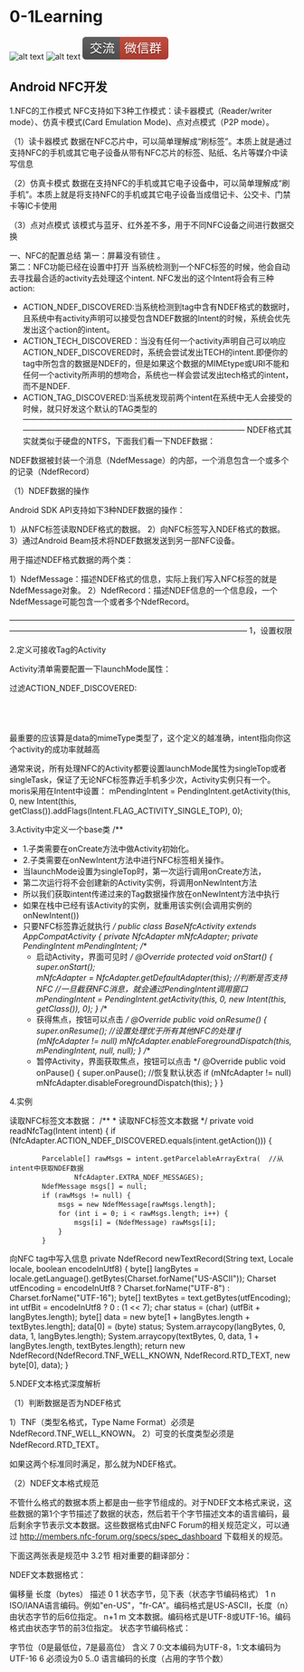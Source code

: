 # 0-1Learning

![alt text](../../static/common/svg/luoxiaosheng.svg "公众号")
![alt text](../../static/common/svg/luoxiaosheng_learning.svg "学习")
![alt text](../../static/common/svg/luoxiaosheng_wechat.svg "微信")


## Android NFC开发

1.NFC的工作模式
NFC支持如下3种工作模式：读卡器模式（Reader/writer mode）、仿真卡模式(Card Emulation Mode)、点对点模式（P2P mode）。

（1）读卡器模式
数据在NFC芯片中，可以简单理解成“刷标签”。本质上就是通过支持NFC的手机或其它电子设备从带有NFC芯片的标签、贴纸、名片等媒介中读写信息

（2）仿真卡模式
数据在支持NFC的手机或其它电子设备中，可以简单理解成“刷手机”。本质上就是将支持NFC的手机或其它电子设备当成借记卡、公交卡、门禁卡等IC卡使用

（3）点对点模式
该模式与蓝牙、红外差不多，用于不同NFC设备之间进行数据交换

一、NFC的配置总结
第一：屏幕没有锁住 。     
第二：NFC功能已经在设置中打开
当系统检测到一个NFC标签的时候，他会自动去寻找最合适的activity去处理这个intent.
NFC发出的这个Intent将会有三种action:
- ACTION_NDEF_DISCOVERED:当系统检测到tag中含有NDEF格式的数据时，且系统中有activity声明可以接受包含NDEF数据的Intent的时候，系统会优先发出这个action的intent。
- ACTION_TECH_DISCOVERED：当没有任何一个activity声明自己可以响应ACTION_NDEF_DISCOVERED时，系统会尝试发出TECH的intent.即便你的tag中所包含的数据是NDEF的，但是如果这个数据的MIMEtype或URI不能和任何一个activity所声明的想吻合，系统也一样会尝试发出tech格式的intent，而不是NDEF.
- ACTION_TAG_DISCOVERED:当系统发现前两个intent在系统中无人会接受的时候，就只好发这个默认的TAG类型的
——————————————————————————————————————————————————————————————
NDEF格式其实就类似于硬盘的NTFS，下面我们看一下NDEF数据：

NDEF数据被封装一个消息（NdefMessage）的内部，一个消息包含一个或多个的记录（NdefRecord）

（1）NDEF数据的操作

Android SDK API支持如下3种NDEF数据的操作：

1）从NFC标签读取NDEF格式的数据。
2）向NFC标签写入NDEF格式的数据。
3）通过Android Beam技术将NDEF数据发送到另一部NFC设备。

用于描述NDEF格式数据的两个类：

1）NdefMessage：描述NDEF格式的信息，实际上我们写入NFC标签的就是NdefMessage对象。
2）NdefRecord：描述NDEF信息的一个信息段，一个NdefMessage可能包含一个或者多个NdefRecord。

——————————————————————————————————————————————————————————————————
1，设置权限
<uses-sdk android:minSdkVersion="14"/>
<uses-permission android:name="android.permission.NFC" />
<!-- 要求当前设备必须要有NFC芯片 -->
<uses-feature android:name="android.hardware.nfc" android:required="true" />

2.定义可接收Tag的Activity

Activity清单需要配置一下launchMode属性：

<activity
    android:name=".TagTextActivity"
    android:launchMode="singleTop"/>

过滤ACTION_NDEF_DISCOVERED:
<intent-filter>   
<action android:name="android.nfc.action.NDEF_DISCOVERED"/>   
<category android:name="android.intent.category.DEFAULT"/>   
<data android:mimeType="text/plain" />  
 </intent-filter>  
最重要的应该算是data的mimeType类型了，这个定义的越准确，intent指向你这个activity的成功率就越高

通常来说，所有处理NFC的Activity都要设置launchMode属性为singleTop或者singleTask，保证了无论NFC标签靠近手机多少次，Activity实例只有一个。
moris采用在Intent中设置：
        mPendingIntent = PendingIntent.getActivity(this, 0,
                new Intent(this, getClass()).addFlags(Intent.FLAG_ACTIVITY_SINGLE_TOP), 0);

3.Activity中定义一个base类
/**
 * 1.子类需要在onCreate方法中做Activity初始化。
 * 2.子类需要在onNewIntent方法中进行NFC标签相关操作。
 *   当launchMode设置为singleTop时，第一次运行调用onCreate方法，
 *   第二次运行将不会创建新的Activity实例，将调用onNewIntent方法
 *   所以我们获取intent传递过来的Tag数据操作放在onNewIntent方法中执行
 *   如果在栈中已经有该Activity的实例，就重用该实例(会调用实例的onNewIntent())
 *   只要NFC标签靠近就执行
 */
public class BaseNfcActivity extends AppCompatActivity {
    private NfcAdapter mNfcAdapter;
    private PendingIntent mPendingIntent;
    /**
     * 启动Activity，界面可见时
     */
    @Override
    protected void onStart() {
        super.onStart();	
        mNfcAdapter = NfcAdapter.getDefaultAdapter(this);	//判断是否支持NFC
        //一旦截获NFC消息，就会通过PendingIntent调用窗口
        mPendingIntent = PendingIntent.getActivity(this, 0, new Intent(this, getClass()), 0);
    }
    /**
     * 获得焦点，按钮可以点击
     */
    @Override
    public void onResume() {
        super.onResume();
        //设置处理优于所有其他NFC的处理
        if (mNfcAdapter != null)
            mNfcAdapter.enableForegroundDispatch(this, mPendingIntent, null, null);
    }
    /**
     * 暂停Activity，界面获取焦点，按钮可以点击
     */
    @Override
    public void onPause() {
        super.onPause();
        //恢复默认状态
        if (mNfcAdapter != null)
            mNfcAdapter.disableForegroundDispatch(this);
    }
}

4.实例

读取NFC标签文本数据：
    /**
     * 读取NFC标签文本数据
     */
    private void readNfcTag(Intent intent) {
        if (NfcAdapter.ACTION_NDEF_DISCOVERED.equals(intent.getAction())) {

            Parcelable[] rawMsgs = intent.getParcelableArrayExtra(	//从intent中获取NDEF数据
                    NfcAdapter.EXTRA_NDEF_MESSAGES);
            NdefMessage msgs[] = null;
            if (rawMsgs != null) {
                msgs = new NdefMessage[rawMsgs.length];
                for (int i = 0; i < rawMsgs.length; i++) {
                    msgs[i] = (NdefMessage) rawMsgs[i];
                }
            }




向NFC tag中写入信息
    private NdefRecord newTextRecord(String text, Locale locale, boolean encodeInUtf8) {
        byte[]  langBytes   = locale.getLanguage().getBytes(Charset.forName("US-ASCII"));
        Charset utfEncoding = encodeInUtf8 ? Charset.forName("UTF-8") : Charset.forName("UTF-16");
        byte[]  textBytes   = text.getBytes(utfEncoding);
        int     utfBit      = encodeInUtf8 ? 0 : (1 << 7);
        char    status      = (char) (utfBit + langBytes.length);
        byte[]  data        = new byte[1 + langBytes.length + textBytes.length];
        data[0] = (byte) status;
        System.arraycopy(langBytes, 0, data, 1, langBytes.length);
        System.arraycopy(textBytes, 0, data, 1 + langBytes.length, textBytes.length);
        return new NdefRecord(NdefRecord.TNF_WELL_KNOWN, NdefRecord.RTD_TEXT, new byte[0], data);
    }




5.NDEF文本格式深度解析

（1）判断数据是否为NDEF格式

1）TNF（类型名格式，Type Name Format）必须是NdefRecord.TNF_WELL_KNOWN。
2）可变的长度类型必须是NdefRecord.RTD_TEXT。

如果这两个标准同时满足，那么就为NDEF格式。

（2）NDEF文本格式规范

不管什么格式的数据本质上都是由一些字节组成的。对于NDEF文本格式来说，这些数据的第1个字节描述了数据的状态，然后若干个字节描述文本的语言编码，最后剩余字节表示文本数据。这些数据格式由NFC Forum的相关规范定义，可以通过 http://members.nfc-forum.org/specs/spec_dashboard 下载相关的规范。

下面这两张表是规范中 3.2节 相对重要的翻译部分：

NDEF文本数据格式：

偏移量	长度（bytes）	描述
0	1	状态字节，见下表（状态字节编码格式）
1	n	ISO/IANA语言编码。例如"en-US"，"fr-CA"。编码格式是US-ASCII，长度（n）由状态字节的后6位指定。
n+1	m	文本数据。编码格式是UTF-8或UTF-16。编码格式由状态字节的前3位指定。
状态字节编码格式：

字节位（0是最低位，7是最高位）	含义
7	0:文本编码为UTF-8，1:文本编码为UTF-16
6	必须设为0
5..0	语言编码的长度（占用的字节个数）































